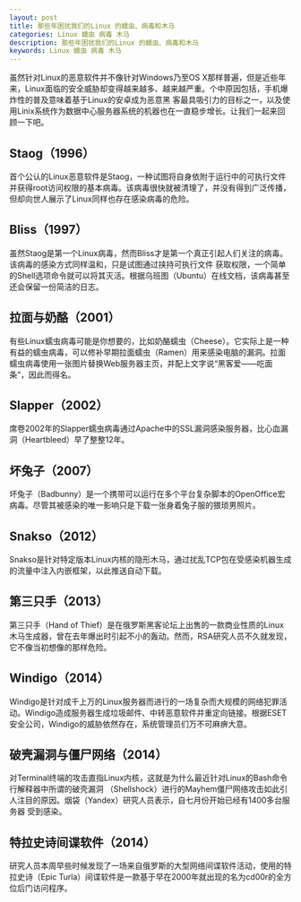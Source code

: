 ```yaml
---
layout: post
title: 那些年困扰我们的Linux 的蠕虫、病毒和木马
categories: Linux 蠕虫 病毒 木马
description: 那些年困扰我们的Linux 的蠕虫、病毒和木马
keywords: Linux 蠕虫 病毒 木马
---
```



虽然针对Linux的恶意软件并不像针对Windows乃至OS X那样普遍，但是近些年来，Linux面临的安全威胁却变得越来越多、越来越严重。个中原因包括，手机爆炸性的普及意味着基于Linux的安卓成为恶意黑 客最具吸引力的目标之一，以及使用Linix系统作为数据中心服务器系统的机器也在一直稳步增长。让我们一起来回顾一下吧。   

## Staog（1996）
首个公认的Linux恶意软件是Staog，一种试图将自身依附于运行中的可执行文件并获得root访问权限的基本病毒。该病毒很快就被清理了，并没有得到广泛传播，但却向世人展示了Linux同样也存在感染病毒的危险。

## Bliss（1997）
虽然Staog是第一个Linux病毒，然而Bliss才是第一个真正引起人们关注的病毒。该病毒的感染方式同样温和，只是试图通过挟持可执行文件 获取权限，一个简单的Shell选项命令就可以将其灭活。根据乌班图（Ubuntu）在线文档，该病毒甚至还会保留一份简洁的日志。

## 拉面与奶酪（2001）
有些Linux蠕虫病毒可能是你想要的，比如奶酪蠕虫（Cheese）。它实际上是一种有益的蠕虫病毒，可以修补早期拉面蠕虫（Ramen）用来感染电脑的漏洞。拉面蠕虫病毒使用一张图片替换Web服务器主页，并配上文字说“黑客爱——吃面条”，因此而得名。

## Slapper（2002）
席卷2002年的Slapper蠕虫病毒通过Apache中的SSL漏洞感染服务器，比心血漏洞（Heartbleed）早了整整12年。

## 坏兔子（2007）
坏兔子（Badbunny）是一个携带可以运行在多个平台复杂脚本的OpenOffice宏病毒。尽管其被感染的唯一影响只是下载一张身着兔子服的猥琐男照片。

## Snakso（2012）
Snakso是针对特定版本Linux内核的隐形木马，通过扰乱TCP包在受感染机器生成的流量中注入内嵌框架，以此推送自动下载。

## 第三只手（2013）
第三只手（Hand of Thief）是在俄罗斯黑客论坛上出售的一款商业性质的Linux木马生成器，曾在去年爆出时引起不小的轰动。然而，RSA研究人员不久就发现，它不像当初想像的那样危险。

## Windigo（2014）
Windigo是针对成千上万的Linux服务器而进行的一场复杂而大规模的网络犯罪活动。Windigo造成服务器生成垃圾邮件、中转恶意软件并重定向链接。根据ESET安全公司，Windigo的威胁依然存在，系统管理员们万不可麻痹大意。

## 破壳漏洞与僵尸网络（2014）
对Terminal终端的攻击直指Linux内核，这就是为什么最近针对Linux的Bash命令行解释器中所谓的破壳漏洞 （Shellshock）进行的Mayhem僵尸网络攻击如此引人注目的原因。烟袋（Yandex）研究人员表示，自七月份开始已经有1400多台服务器 受到感染。

## 特拉史诗间谍软件（2014）
研究人员本周早些时候发现了一场来自俄罗斯的大型网络间谍软件活动，使用的特拉史诗（Epic Turla）间谍软件是一款基于早在2000年就出现的名为cd00r的全方位后门访问程序。
